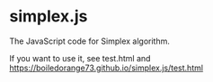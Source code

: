 # simplex.js
The JavaScript code for Simplex algorithm.

If you want to use it, see test.html and https://boiledorange73.github.io/simplex.js/test.html

